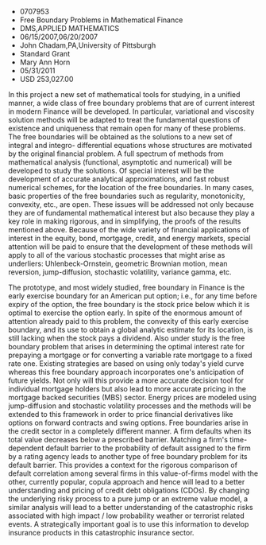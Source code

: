 
* 0707953
* Free Boundary Problems in Mathematical Finance
* DMS,APPLIED MATHEMATICS
* 06/15/2007,06/20/2007
* John Chadam,PA,University of Pittsburgh
* Standard Grant
* Mary Ann Horn
* 05/31/2011
* USD 253,027.00

In this project a new set of mathematical tools for studying, in a unified
manner, a wide class of free boundary problems that are of current interest in
modern Finance will be developed. In particular, variational and viscosity
solution methods will be adapted to treat the fundamental questions of existence
and uniqueness that remain open for many of these problems. The free boundaries
will be obtained as the solutions to a new set of integral and integro-
differential equations whose structures are motivated by the original financial
problem. A full spectrum of methods from mathematical analysis (functional,
asymptotic and numerical) will be developed to study the solutions. Of special
interest will be the development of accurate analytical approximations, and fast
robust numerical schemes, for the location of the free boundaries. In many
cases, basic properties of the free boundaries such as regularity, monotonicity,
convexity, etc., are open. These issues will be addressed not only because they
are of fundamental mathematical interest but also because they play a key role
in making rigorous, and in simplifying, the proofs of the results mentioned
above. Because of the wide variety of financial applications of interest in the
equity, bond, mortgage, credit, and energy markets, special attention will be
paid to ensure that the development of these methods will apply to all of the
various stochastic processes that might arise as underliers: Uhlenbeck-Ornstein,
geometric Brownian motion, mean reversion, jump-diffusion, stochastic
volatility, variance gamma, etc.

The prototype, and most widely studied, free boundary in Finance is the early
exercise boundary for an American put option; i.e., for any time before expiry
of the option, the free boundary is the stock price below which it is optimal to
exercise the option early. In spite of the enormous amount of attention already
paid to this problem, the convexity of this early exercise boundary, and its use
to obtain a global analytic estimate for its location, is still lacking when the
stock pays a dividend. Also under study is the free boundary problem that arises
in determining the optimal interest rate for prepaying a mortgage or for
converting a variable rate mortgage to a fixed rate one. Existing strategies are
based on using only today's yield curve whereas this free boundary approach
incorporates one's anticipation of future yields. Not only will this provide a
more accurate decision tool for individual mortgage holders but also lead to
more accurate pricing in the mortgage backed securities (MBS) sector. Energy
prices are modeled using jump-diffusion and stochastic volatility processes and
the methods will be extended to this framework in order to price financial
derivatives like options on forward contracts and swing options. Free boundaries
arise in the credit sector in a completely different manner. A firm defaults
when its total value decreases below a prescribed barrier. Matching a firm's
time-dependent default barrier to the probability of default assigned to the
firm by a rating agency leads to another type of free boundary problem for its
default barrier. This provides a context for the rigorous comparison of default
correlation among several firms in this value-of-firms model with the other,
currently popular, copula approach and hence will lead to a better understanding
and pricing of credit debt obligations (CDOs). By changing the underlying risky
process to a pure jump or an extreme value model, a similar analysis will lead
to a better understanding of the catastrophic risks associated with high impact
/ low probability weather or terrorist related events. A strategically important
goal is to use this information to develop insurance products in this
catastrophic insurance sector.
